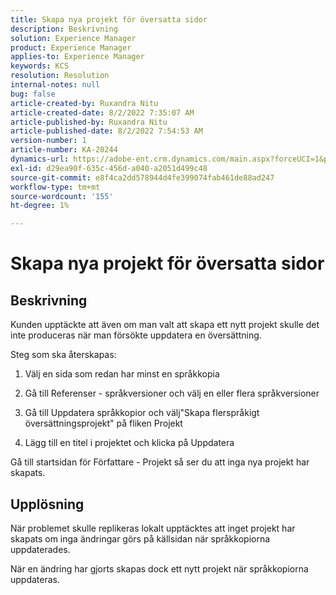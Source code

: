 ```yaml
---
title: Skapa nya projekt för översatta sidor
description: Beskrivning
solution: Experience Manager
product: Experience Manager
applies-to: Experience Manager
keywords: KCS
resolution: Resolution
internal-notes: null
bug: false
article-created-by: Ruxandra Nitu
article-created-date: 8/2/2022 7:35:07 AM
article-published-by: Ruxandra Nitu
article-published-date: 8/2/2022 7:54:53 AM
version-number: 1
article-number: KA-20244
dynamics-url: https://adobe-ent.crm.dynamics.com/main.aspx?forceUCI=1&pagetype=entityrecord&etn=knowledgearticle&id=113b629f-3512-ed11-b83d-0022480867bd
exl-id: d29ea90f-635c-456d-a040-a2051d499c48
source-git-commit: e8f4ca2dd578944d4fe399074fab461de88ad247
workflow-type: tm+mt
source-wordcount: '155'
ht-degree: 1%

---
```


# Skapa nya projekt för översatta sidor

## Beskrivning


Kunden upptäckte att även om man valt att skapa ett nytt projekt skulle det inte produceras när man försökte uppdatera en översättning.

Steg som ska återskapas:

1. Välj en sida som redan har minst en språkkopia

2. Gå till Referenser - språkversioner och välj en eller flera språkversioner

3. Gå till Uppdatera språkkopior och välj&quot;Skapa flerspråkigt översättningsprojekt&quot; på fliken Projekt

4. Lägg till en titel i projektet och klicka på Uppdatera

Gå till startsidan för Författare - Projekt så ser du att inga nya projekt har skapats.


## Upplösning


När problemet skulle replikeras lokalt upptäcktes att inget projekt har skapats om inga ändringar görs på källsidan när språkkopiorna uppdaterades.

När en ändring har gjorts skapas dock ett nytt projekt när språkkopiorna uppdateras.
